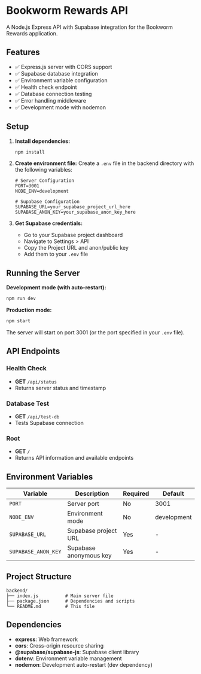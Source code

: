 # Bookworm Rewards API

A Node.js Express API with Supabase integration for the Bookworm Rewards application.

## Features

- ✅ Express.js server with CORS support
- ✅ Supabase database integration
- ✅ Environment variable configuration
- ✅ Health check endpoint
- ✅ Database connection testing
- ✅ Error handling middleware
- ✅ Development mode with nodemon

## Setup

1. **Install dependencies:**
   ```bash
   npm install
   ```

2. **Create environment file:**
   Create a `.env` file in the backend directory with the following variables:
   ```env
   # Server Configuration
   PORT=3001
   NODE_ENV=development

   # Supabase Configuration
   SUPABASE_URL=your_supabase_project_url_here
   SUPABASE_ANON_KEY=your_supabase_anon_key_here
   ```

3. **Get Supabase credentials:**
   - Go to your Supabase project dashboard
   - Navigate to Settings > API
   - Copy the Project URL and anon/public key
   - Add them to your `.env` file

## Running the Server

**Development mode (with auto-restart):**
```bash
npm run dev
```

**Production mode:**
```bash
npm start
```

The server will start on port 3001 (or the port specified in your `.env` file).

## API Endpoints

### Health Check
- **GET** `/api/status`
- Returns server status and timestamp

### Database Test
- **GET** `/api/test-db`
- Tests Supabase connection

### Root
- **GET** `/`
- Returns API information and available endpoints

## Environment Variables

| Variable | Description | Required | Default |
|----------|-------------|----------|---------|
| `PORT` | Server port | No | 3001 |
| `NODE_ENV` | Environment mode | No | development |
| `SUPABASE_URL` | Supabase project URL | Yes | - |
| `SUPABASE_ANON_KEY` | Supabase anonymous key | Yes | - |

## Project Structure

```
backend/
├── index.js          # Main server file
├── package.json      # Dependencies and scripts
└── README.md         # This file
```

## Dependencies

- **express**: Web framework
- **cors**: Cross-origin resource sharing
- **@supabase/supabase-js**: Supabase client library
- **dotenv**: Environment variable management
- **nodemon**: Development auto-restart (dev dependency)

